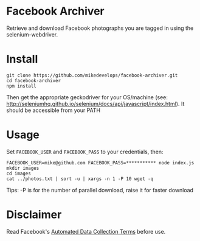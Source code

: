 # Facebook Archiver
Retrieve and download Facebook photographs you are tagged in using the selenium-webdriver.


# Install
```
git clone https://github.com/mikedevelops/facebook-archiver.git
cd facebook-archiver
npm install
```
Then get the appropriate geckodriver for your OS/machine (see: http://seleniumhq.github.io/selenium/docs/api/javascript/index.html). It should be accessible from your PATH


# Usage
Set `FACEBOOK_USER` and `FACEBOOK_PASS` to your credentials, then:
```shell
FACEBOOK_USER=mike@github.com FACEBOOK_PASS=*********** node index.js
mkdir images
cd images
cat ../photos.txt | sort -u | xargs -n 1 -P 10 wget -q
```

Tips: -P is for the number of parallel download, raise it for faster download

# Disclaimer

Read Facebook's [Automated Data Collection Terms](https://www.facebook.com/apps/site_scraping_tos_terms.php) before use.
